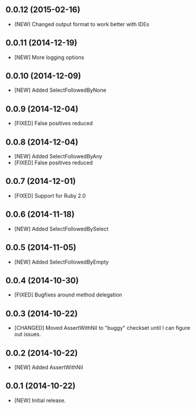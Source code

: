 ## 0.0.12 (2015-02-16)

* (NEW) Changed output format to work better with IDEs

## 0.0.11 (2014-12-19)

* [NEW] More logging options

## 0.0.10 (2014-12-09)

* [NEW] Added SelectFollowedByNone

## 0.0.9 (2014-12-04)

* [FIXED] False positives reduced

## 0.0.8 (2014-12-04)

 * [NEW] Added SelectFollowedByAny
 * [FIXED] False positives reduced

## 0.0.7 (2014-12-01)

 * [FIXED] Support for Ruby 2.0

## 0.0.6 (2014-11-18)

 * [NEW] Added SelectFollowedBySelect

## 0.0.5 (2014-11-05)

 * [NEW] Added SelectFollowedByEmpty

## 0.0.4 (2014-10-30)

 * [FIXED] Bugfixes around method delegation

## 0.0.3 (2014-10-22)

 * [CHANGED] Moved AssertWithNil to "buggy" checkset until I can figure out issues.

## 0.0.2 (2014-10-22)

 * [NEW] Added AssertWithNil

## 0.0.1 (2014-10-22)

 * [NEW] Initial release.


